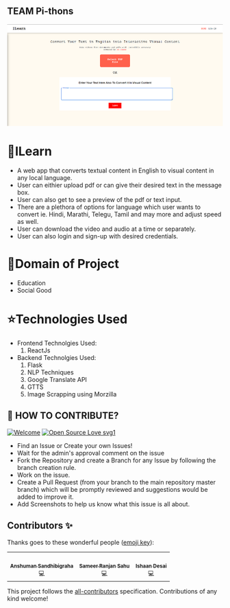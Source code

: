 ## TEAM Pi-thons
![image](server/Capture.PNG)
# 🎇ILearn
- A web app that converts textual content in English to visual content in any local language.
- User can eithier upload pdf or can give their desired text in the message box.
- User can also get to see a preview of the pdf or text input.
- There are a plethora of options for language which user wants to convert ie. Hindi, Marathi, Telegu, Tamil and may more and adjust speed as well.
- User can download the video and audio at a time or separately.
- User can also login and sign-up with desired credentials.

# 🎁Domain of Project 
- Education
- Social Good


# ⭐Technologies Used
* Frontend Technolgies Used:
    1. ReactJs
 * Backend Technolgies Used:
    1. Flask
    2. NLP Techniques
    3. Google Translate API
    4. GTTS
    5. Image Scrapping using Morzilla

## 🤝 HOW TO CONTRIBUTE?

[![Welcome](https://img.shields.io/badge/PRs-welcome-brightgreen.svg?style=flat-square)]()
[![Open Source Love svg1](https://badges.frapsoft.com/os/v1/open-source.svg?v=103)](https://github.com/ellerbrock/open-source-badges/)

- Find an Issue or Create your own Issues!
- Wait for the admin's approval comment on the issue 
- Fork the Repository and create a Branch for any Issue by following the branch creation rule.
- Work on the issue.
- Create a Pull Request (from your branch to the main repository master branch) which will be promptly reviewed and suggestions would be added to improve it.
- Add Screenshots to help us know what this issue is all about.
## Contributors ✨

Thanks goes to these wonderful people ([emoji key](https://allcontributors.org/docs/en/emoji-key)):

<!-- ALL-CONTRIBUTORS-LIST:START - Do not remove or modify this section -->
<!-- prettier-ignore-start -->
<!-- markdownlint-disable -->
<table>
  <tr>
    <td align="center"><a href="https://github.com/anshusandhi6"><img src="https://avatars.githubusercontent.com/u/59245156?s=400&v=4" width="100px;" alt=""/><br /><sub><b>Anshuman Sandhibigraha</b></sub></a><br />💻</td>
    <td align="center"><a href="https://github.com/sameersahu473"><img src="https://avatars.githubusercontent.com/u/58498397?s=400&v=4" width="100px;" alt=""/><br /><sub><b>Sameer Ranjan Sahu</b></sub></a><br />💻</td>
       <td align="center"><a href="https://github.com/IshaanDesai45"><img src="https://avatars.githubusercontent.com/u/59245156?s=400&v=4" width="100px;" alt=""/><br /><sub><b>Ishaan Desai</b></sub></a><br />💻</td>
   
  </tr>
</table>

<!-- markdownlint-enable -->
<!-- prettier-ignore-end -->
<!-- ALL-CONTRIBUTORS-LIST:END -->

This project follows the [all-contributors](https://github.com/all-contributors/all-contributors) specification. Contributions of any kind welcome!
